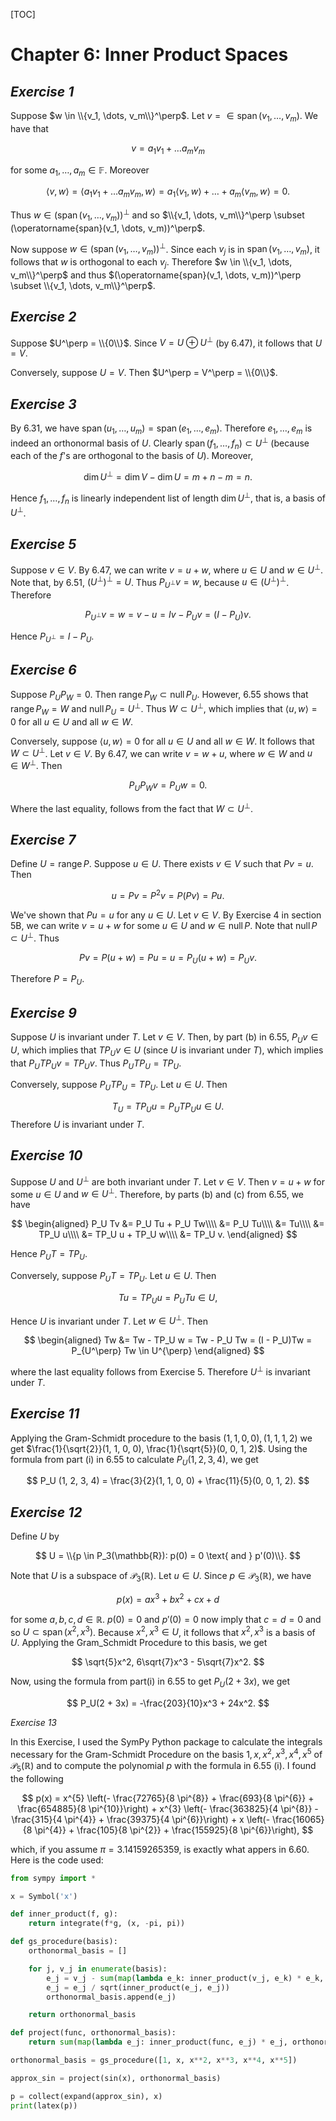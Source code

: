 [TOC]

# Chapter 6: **Inner Product Spaces**

## _Exercise 1_

Suppose $w \in \\{v_1, \dots, v_m\\}^\perp$.
Let $v = \in \operatorname{span}(v_1, \dots, v_m)$.
We have that

$$
v = a_1 v_1 + \dots a_m v_m
$$

for some $a_1, \dots, a_m \in \mathbb{F}$.
Moreover

$$
\langle v, w \rangle = \langle a_1 v_1 + \dots a_m v_m, w \rangle = a_1 \langle v_1, w \rangle + \dots + a_m \langle v_m, w \rangle = 0.
$$

Thus $w \in (\operatorname{span}(v_1, \dots, v_m))^\perp$ and so $\\{v_1, \dots, v_m\\}^\perp \subset (\operatorname{span}(v_1, \dots, v_m))^\perp$.

Now suppose $w \in (\operatorname{span}(v_1, \dots, v_m))^\perp$.
Since each $v_j$ is in $\operatorname{span}(v_1, \dots, v_m)$, it follows that $w$ is orthogonal to each $v_j$.
Therefore $w \in \\{v_1, \dots, v_m\\}^\perp$ and thus $(\operatorname{span}(v_1, \dots, v_m))^\perp \subset \\{v_1, \dots, v_m\\}^\perp$.

## _Exercise 2_

Suppose $U^\perp = \\{0\\}$.
Since $V = U \oplus U^\perp$ (by 6.47), it follows that $U = V$.

Conversely, suppose $U = V$.
Then $U^\perp = V^\perp = \\{0\\}$.

## _Exercise 3_

By 6.31, we have $\operatorname{span}(u_1, \dots, u_m) = \operatorname{span}(e_1, \dots, e_m)$.
Therefore $e_1, \dots, e_m$ is indeed an orthonormal basis of $U$.
Clearly $\operatorname{span}(f_1, \dots, f_n) \subset U^\perp$ (because each of the $f$'s are orthogonal to the basis of $U$).
Moreover,

$$
\operatorname{dim} U^\perp = \operatorname{dim} V - \operatorname{dim} U = m + n - m = n.
$$

Hence $f_1, \dots, f_n$ is linearly independent list of length $\operatorname{dim} U^\perp$, that is, a basis of $U^\perp$.

## _Exercise 5_

Suppose $v \in V$.
By 6.47, we can write $v = u + w$, where $u \in U$ and $w \in U^\perp$.
Note that, by 6.51, $(U^\perp)^\perp = U$.
Thus $P_{U^\perp}v = w$, because $u \in (U^\perp)^\perp$.
Therefore

$$
P_{U^\perp}v = w = v - u = Iv - P_Uv = (I - P_U)v.
$$

Hence $P_{U^\perp} = I - P_U$.

## _Exercise 6_

Suppose $P_U P_W = 0$.
Then $\operatorname{range} P_W \subset \operatorname{null} P_U$.
However, 6.55 shows that $\operatorname{range} P_W = W$ and $\operatorname{null} P_U = U^\perp$.
Thus $W \subset U^\perp$, which implies that $\langle u, w \rangle = 0$ for all $u \in U$ and all $w \in W$.

Conversely, suppose $\langle u, w \rangle = 0$ for all $u \in U$ and all $w \in W$.
It follows that $W \subset U^\perp$.
Let $v \in V$.
By 6.47, we can write $v = w + u$, where $w \in W$ and $u \in W^\perp$.
Then

$$
P_U P_W v = P_Uw = 0.
$$

Where the last equality, follows from the fact that $W \subset U^\perp$.

## _Exercise 7_

Define $U = \operatorname{range} P$.
Suppose $u \in U$.
There exists $v \in V$ such that $Pv = u$.
Then

$$
u = Pv = P^2 v = P(Pv) = Pu.
$$

We've shown that $Pu = u$ for any $u \in U$.
Let $v \in V$.
By Exercise 4 in section 5B, we can write $v = u + w$ for some $u \in U$ and $w \in \operatorname{null} P$.
Note that $\operatorname{null} P \subset U^\perp$.
Thus

$$
Pv = P(u + w) = Pu = u = P_U(u + w) = P_Uv.
$$

Therefore $P = P_U$.

## _Exercise 9_

Suppose $U$ is invariant under $T$.
Let $v \in V$.
Then, by part (b) in 6.55, $P_U v \in U$, which implies that $T P_U v \in U$ (since $U$ is invariant under $T$), which implies that $P_U T P_U v = T P_U v$.
Thus $P_U T P_U = T P_U$.

Conversely, suppose $P_U T P_U = T P_U$.
Let $u \in U$.
Then

$$
T_U = T P_U u = P_U T P_U u \in U.
$$
Therefore $U$ is invariant under $T$.

## _Exercise 10_

Suppose $U$ and $U^\perp$ are both invariant under $T$.
Let $v \in V$.
Then $v = u + w$ for some $u \in U$ and $w \in U^\perp$.
Therefore, by parts (b) and (c) from 6.55, we have

$$
\begin{aligned}
P_U Tv &= P_U Tu + P_U Tw\\\\
&= P_U Tu\\\\
&= Tu\\\\
&= TP_U u\\\\
&= TP_U u + TP_U w\\\\
&= TP_U v.
\end{aligned}
$$

Hence $P_U T = TP_U$.

Conversely, suppose $P_U T = TP_U$.
Let $u \in U$.
Then

$$
Tu = TP_U u = P_U Tu \in U,
$$

Hence $U$ is invariant under $T$.
Let $w \in U^\perp$.
Then

$$
\begin{aligned}
Tw &= Tw - TP_U w = Tw - P_U Tw = (I - P_U)Tw = P_{U^\perp} Tw \in U^{\perp}
\end{aligned}
$$

where the last equality follows from Exercise 5.
Therefore $U^\perp$ is invariant under $T$.

## _Exercise 11_

Applying the Gram-Schmidt procedure to the basis $(1, 1, 0, 0), (1, 1, 1, 2)$ we get $\frac{1}{\sqrt{2}}(1, 1, 0, 0), \frac{1}{\sqrt{5}}(0, 0, 1, 2)$.
Using the formula from part (i) in 6.55 to calculate $P_U (1, 2, 3, 4)$, we get

$$
P_U (1, 2, 3, 4) = \frac{3}{2}(1, 1, 0, 0) + \frac{11}{5}(0, 0, 1, 2).
$$

## _Exercise 12_

Define $U$ by

$$
U = \\{p \in P_3(\mathbb{R}): p(0) = 0 \text{ and } p'(0)\\}.
$$

Note that $U$ is a subspace of $\mathcal{P}_3(\mathbb{R})$.
Let $u \in U$.
Since $p \in \mathcal{P}_3(\mathbb{R})$, we have

$$
p(x) = ax^3 + bx^2 + cx + d
$$

for some $a, b, c, d \in \mathbb{R}$.
$p(0) = 0$ and $p'(0) = 0$ now imply that $c = d = 0$ and so $U \subset \operatorname{span}(x^2, x^3)$.
Because $x^2, x^3 \in U$, it follows that $x^2, x^3$ is a basis of $U$.
Applying the Gram_Schmidt Procedure to this basis, we get

$$
\sqrt{5}x^2, 6\sqrt{7}x^3 - 5\sqrt{7}x^2.
$$

Now, using the formula from part(i) in 6.55 to get $P_U(2 + 3x)$, we get

$$
P_U(2 + 3x) = -\frac{203}{10}x^3 + 24x^2.
$$

_Exercise 13_

In this Exercise, I used the SymPy Python package to calculate the integrals necessary for the Gram-Schmidt Procedure on the basis $1, x, x^2, x^3, x^4, x^5$ of $\mathcal{P}_5(\mathbb{R})$ and to compute the polynomial $p$ with the formula in 6.55 (i).
I found the following

$$
p(x) = x^{5} \left(- \frac{72765}{8 \pi^{8}} + \frac{693}{8 \pi^{6}} + \frac{654885}{8 \pi^{10}}\right) + x^{3} \left(- \frac{363825}{4 \pi^{8}} - \frac{315}{4 \pi^{4}} + \frac{39375}{4 \pi^{6}}\right) + x \left(- \frac{16065}{8 \pi^{4}} + \frac{105}{8 \pi^{2}} + \frac{155925}{8 \pi^{6}}\right),
$$

which, if you assume $\pi = 3.14159265359$, is exactly what appers in 6.60.
Here is the code used:

```python
from sympy import *

x = Symbol('x')

def inner_product(f, g):
    return integrate(f*g, (x, -pi, pi))

def gs_procedure(basis):
    orthonormal_basis = []

    for j, v_j in enumerate(basis):
        e_j = v_j - sum(map(lambda e_k: inner_product(v_j, e_k) * e_k, orthonormal_basis[:j - 1]))
        e_j = e_j / sqrt(inner_product(e_j, e_j))
        orthonormal_basis.append(e_j)

    return orthonormal_basis

def project(func, orthonormal_basis):
    return sum(map(lambda e_j: inner_product(func, e_j) * e_j, orthonormal_basis))

orthonormal_basis = gs_procedure([1, x, x**2, x**3, x**4, x**5])

approx_sin = project(sin(x), orthonormal_basis)

p = collect(expand(approx_sin), x)
print(latex(p))
```
